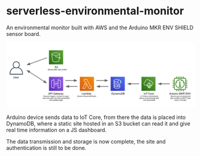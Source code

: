# serverless-environmental-monitor
An environmental monitor built with AWS and the Arduino MKR ENV SHIELD sensor board.

![AWS Architecture Diagram](architecture.svg)

Arduino device sends data to IoT Core, from there the data is placed into DynamoDB, where a static site hosted in an S3 bucket can read it and give real time information on a JS dashboard.

The data transmission and storage is now complete, the site and authentication is still to be done.
